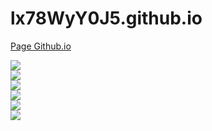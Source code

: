 # lx78WyY0J5.github.io
[Page Github.io](https://lx78wyy0j5.github.io)  
  
![](https://img.shields.io/github/commit-activity/m/lx78WyY0J5/lx78WyY0J5.github.io?color=red&style=for-the-badge)  
![](https://img.shields.io/github/last-commit/lx78WyY0J5/lx78WyY0J5.github.io?color=red&style=for-the-badge)  
![](https://img.shields.io/github/contributors/lx78WyY0J5/lx78WyY0J5.github.io?style=for-the-badge)  
![](https://img.shields.io/github/stars/lx78WyY0J5/lx78WyY0J5.github.io?color=red&label=repo%20stars&style=for-the-badge)  
![](https://img.shields.io/github/languages/code-size/lx78WyY0J5/lx78wyy0j5.github.io?color=red)  
![](https://img.shields.io/github/repo-size/lx78WyY0J5/lx78WyY0J5.github.io?color=red)  
